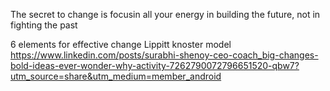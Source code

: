 The secret to change is focusin all your energy in building the future, not in fighting the past

6 elements for effective change
Lippitt knoster model
https://www.linkedin.com/posts/surabhi-shenoy-ceo-coach_big-changes-bold-ideas-ever-wonder-why-activity-7262790072796651520-qbw7?utm_source=share&utm_medium=member_android